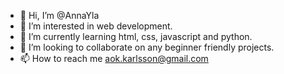- 👋 Hi, I’m @AnnaYla
- 👀 I’m interested in web development.
- 🌱 I’m currently learning html, css, javascript and python.
- 💞️ I’m looking to collaborate on any beginner friendly projects.
- 📫 How to reach me aok.karlsson@gmail.com

<!---
AnnaYla/AnnaYla is a ✨ special ✨ repository because its `README.md` (this file) appears on your GitHub profile.
You can click the Preview link to take a look at your changes.
--->
